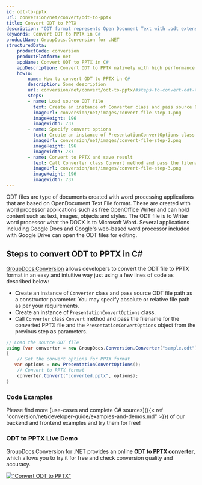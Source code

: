```yaml
---
id: odt-to-pptx
url: conversion/net/convert/odt-to-pptx
title: Convert ODT to PPTX
description: "ODT format represents Open Document Text with .odt extension. Learn how to convert ODT to PPTX file programmatically in C# language using GroupDocs.Conversion for .NET library."
keywords: Convert ODT to PPTX in C#
productName: GroupDocs.Conversion for .NET
structuredData:
    productCode: conversion
    productPlatform: net
    appName: Convert ODT to PPTX in C#
    appDescription: Convert ODT to PPTX natively with high performance using C# language and server side GroupDocs.Conversion for .NET APIs, without the use of any software like Microsoft or Open Office.
    howTo:
        name: How to convert ODT to PPTX in C# 
        description: Some description
        url: conversion/net/convert/odt-to-pptx/#steps-to-convert-odt-to-pptx-in-c
        steps:
        - name: Load source ODT file 
          text: Create an instance of Converter class and pass source ODT file path as a constructor parameter. You may specify absolute or relative file path as per your requirements. 
          imageUrl: conversion/net/images/convert-file-step-1.png
          imageHeight: 196
          imageWidth: 737
        - name: Specify convert options 
          text: Create an instance of PresentationConvertOptions class.
          imageUrl: conversion/net/images/convert-file-step-2.png
          imageHeight: 196
          imageWidth: 737
        - name: Convert to PPTX and save result 
          text: Call Converter class Convert method and pass the filename for the converted HTML file and the PresentationConvertOptions object from the previous step as parameters.
          imageUrl: conversion/net/images/convert-file-step-3.png
          imageHeight: 196
          imageWidth: 737
---
```


ODT files are type of documents created with word processing applications that are based on OpenDocument Text File format. These are created with word processor applications such as free OpenOffice Writer and can hold content such as text, images, objects and styles. The ODT file is to Writer word processor what the DOCX is to Microsoft Word. Several applications including Google Docs and Google's web-based word processor included with Google Drive can open the ODT files for editing.

## Steps to convert ODT to PPTX in C#

[GroupDocs.Conversion](https://products.groupdocs.com/conversion/net) allows developers to convert the ODT file to PPTX format in an easy and intuitive way just using a few lines of code as described below:

* Create an instance of `Converter` class and pass source ODT file path as a constructor parameter. You may specify absolute or relative file path as per your requirements. 
* Create an instance of `PresentationConvertOptions` class.
* Call `Converter` class `Convert` method and pass the filename for the converted PPTX file and the `PresentationConvertOptions` object from the previous step as parameters.

```csharp
// Load the source ODT file
using (var converter = new GroupDocs.Conversion.Converter("sample.odt"))
{
    // Set the convert options for PPTX format
   var options = new PresentationConvertOptions();
    // Convert to PPTX format
    converter.Convert("converted.pptx", options);
}
```

### Code Examples

Please find more [use-cases and complete C# sources]({{< ref "conversion/net/developer-guide/examples-and-demos.md" >}}) of our backend and frontend examples and try them for free!

### ODT to PPTX Live Demo

GroupDocs.Conversion for .NET provides an online [**ODT to PPTX converter**](https://products.groupdocs.app/conversion/odt-to-pptx), which allows you to try it for free and check conversion quality and accuracy.

[!["Convert ODT to PPTX"](conversion/net/images/convert-to-pptx/convert-odt-to-pptx.png)](https://products.groupdocs.app/conversion/odt-to-pptx)
